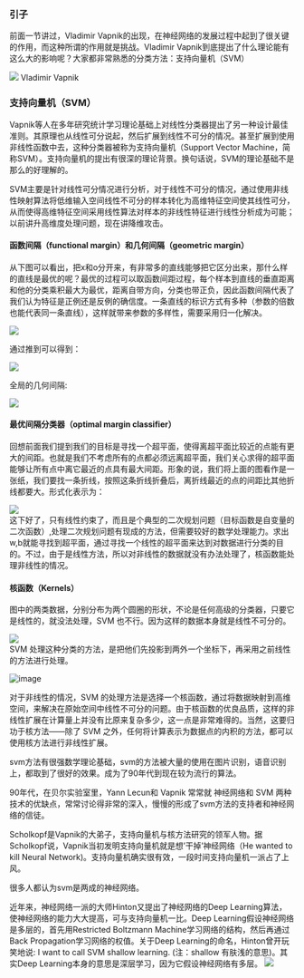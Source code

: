 ### 引子

前面一节讲过，Vladimir Vapnik的出现，在神经网络的发展过程中起到了很关键的作用，而这种所谓的作用就是挑战。Vladimir Vapnik到底提出了什么理论能有这么大的影响呢？大家都非常熟悉的分类方法：支持向量机（SVM）

![](http://static.datartisan.com/upload/attachment/2016/05/2yGKpJWQ.jpg)
Vladimir Vapnik

### 支持向量机（SVM）

Vapnik等人在多年研究统计学习理论基础上对线性分类器提出了另一种设计最佳准则。其原理也从线性可分说起，然后扩展到线性不可分的情况。甚至扩展到使用非线性函数中去，这种分类器被称为支持向量机（Support Vector Machine，简称SVM）。支持向量机的提出有很深的理论背景。换句话说，SVM的理论基础不是那么的好理解的。


SVM主要是针对线性可分情况进行分析，对于线性不可分的情况，通过使用非线性映射算法将低维输入空间线性不可分的样本转化为高维特征空间使其线性可分，从而使得高维特征空间采用线性算法对样本的非线性特征进行线性分析成为可能；以前讲升高维度处理问题，现在讲降维攻击。

#### 函数间隔（functional margin）和几何间隔（geometric margin）

从下图可以看出，把x和o分开来，有非常多的直线能够把它区分出来，那什么样的直线是最优的呢？最优的过程可以取函数间距过程，每个样本到直线的垂直距离和他的分类乘积最大为最优，距离自带方向，分类也带正负，因此函数间隔代表了我们认为特征是正例还是反例的确信度。一条直线的标识方式有多种（参数的倍数也能代表同一条直线），这样就带来参数的多样性，需要采用归一化解决。

![](http://static.datartisan.com/upload/attachment/2016/05/3Ti4Uauu.png)

通过推到可以得到：

![](http://static.datartisan.com/upload/attachment/2016/05/my7Wou4f.png)

全局的几何间隔:

![](http://static.datartisan.com/upload/attachment/2016/05/YhunowHs.png)
#### 最优间隔分类器（optimal margin classifier）

回想前面我们提到我们的目标是寻找一个超平面，使得离超平面比较近的点能有更大的间距。也就是我们不考虑所有的点都必须远离超平面，我们关心求得的超平面能够让所有点中离它最近的点具有最大间距。形象的说，我们将上面的图看作是一张纸，我们要找一条折线，按照这条折线折叠后，离折线最近的点的间距比其他折线都要大。形式化表示为：

![](http://static.datartisan.com/upload/attachment/2016/05/AFrqTIKT.png)  
这下好了，只有线性约束了，而且是个典型的二次规划问题（目标函数是自变量的二次函数）,处理二次规划问题有现成的方法，但需要较好的数学处理能力。求出w,b就能寻找到超平面，通过寻找一个线性的超平面来达到对数据进行分类的目的。不过，由于是线性方法，所以对非线性的数据就没有办法处理了，核函数能处理非线性的情况。


#### 核函数（Kernels）

图中的两类数据，分别分布为两个圆圈的形状，不论是任何高级的分类器，只要它是线性的，就没法处理，SVM 也不行。因为这样的数据本身就是线性不可分的。

![](http://static.datartisan.com/upload/attachment/2016/05/rCm2yYNb.png)  
SVM 处理这种分类的方法，是把他们先投影到两外一个坐标下，再采用之前线性的方法进行处理。

![image](http://chuantu.biz/t4/11/1462845685x3738746535.gif)

对于非线性的情况，SVM 的处理方法是选择一个核函数，通过将数据映射到高维空间，来解决在原始空间中线性不可分的问题。由于核函数的优良品质，这样的非线性扩展在计算量上并没有比原来复杂多少，这一点是非常难得的。当然，这要归功于核方法——除了 SVM 之外，任何将计算表示为数据点的内积的方法，都可以使用核方法进行非线性扩展。


svm方法有很强数学理论基础，svm的方法被大量的使用在图片识别，语音识别上，都取到了很好的效果。成为了90年代到现在较为流行的算法。

90年代，在贝尔实验室里，Yann Lecun和 Vapnik 常常就 神经网络和 SVM 两种技术的优缺点，常常讨论得非常的深入，慢慢的形成了svm方法的支持者和神经网络的信徒。

Scholkopf是Vapnik的大弟子，支持向量机与核方法研究的领军人物。据Scholkopf说，Vapnik当初发明支持向量机就是想’干掉’神经网络（He wanted to kill Neural Network)。支持向量机确实很有效，一段时间支持向量机一派占了上风。
 
很多人都认为svm是两成的神经网络。

近年来，神经网络一派的大师Hinton又提出了神经网络的Deep Learning算法，使神经网络的能力大大提高，可与支持向量机一比。Deep Learning假设神经网络是多层的，首先用Restricted Boltzmann Machine学习网络的结构，然后再通过Back Propagation学习网络的权值。关于Deep Learning的命名，Hinton曾开玩笑地说: I want to call SVM shallow learning. (注：shallow 有肤浅的意思)。其实Deep Learning本身的意思是深层学习，因为它假设神经网络有多层。
![](http://static.datartisan.com/upload/attachment/2016/05/I8kmfr4t.png)
